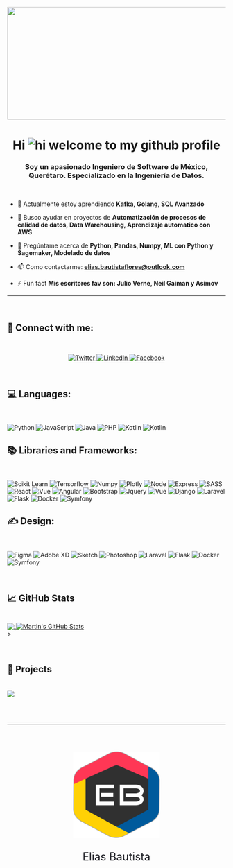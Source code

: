 <!--- GIF --->
<p align="center">
  <img width="1200" height="260" src="https://raw.githubusercontent.com/EliasBautista/EliasBautista/master/assets/Banner.gif">
</p>
 <!--- Encabezado --->
<h1 align="center">Hi <img src="https://user-images.githubusercontent.com/1303154/88677602-1635ba80-d120-11ea-84d8-d263ba5fc3c0.gif" width="28px" alt="hi"> welcome to my github profile</h1>
<h3 align="center">Soy un apasionado Ingeniero de Software de México, Querétaro. Especializado en la Ingeniería de Datos.</h3>
<br/>

 <!--- Descripción --->
- 🌱 Actualmente estoy aprendiendo **Kafka, Golang, SQL Avanzado**

- 🤝 Busco ayudar en proyectos de **Automatización de procesos de calidad de datos, Data Warehousing, Aprendizaje automatico con AWS**

- 💬 Pregúntame acerca de **Python, Pandas, Numpy, ML con Python y Sagemaker, Modelado de datos**

- 📫 Como contactarme: **elias.bautistaflores@outlook.com**

- ⚡ Fun fact **Mis escritores fav son: Julio Verne, Neil Gaiman y Asimov**

<hr/>
 <!--- Social --->
<br/>
<h2 align="left"> 📧 Connect with me:</h2>
<br/>

<p align="center">
  <a href="https://twitter.com/HugoDanzig" target="_blank">
    <img src="https://img.shields.io/badge/twitter-%231DA1F2.svg?&style=for-the-badge&logo=twitter&logoColor=white&color=071A2C" alt="Twitter"/>
  </a>
  <a href="https://www.linkedin.com/in/hugo-elias-bautista-flores-6133761aa/" target="_blank">
    <img src="https://img.shields.io/badge/linkedin-%230077B5.svg?&style=for-the-badge&logo=linkedin&logoColor=white&color=071A2C" alt="LinkedIn"/>
  </a>
  <a href="https://www.kaggle.com/eliasbautistafl" target="_blank">
    <img src="https://img.shields.io/badge/Kaggle-%231877F2.svg?&style=for-the-badge&logo=Kaggle&logoColor=white&color=071A2C" alt="Facebook"/>
  </a>
</p>


<br/>
<!--- Lenguajes --->
<h2 align="left">&#128187; Languages:</h2>
<br>

![Python](https://img.shields.io/badge/Python-FFD43B?style=for-the-badge&logo=python&logoColor=darkgreen)
![JavaScript](https://img.shields.io/badge/JavaScript-323330?style=for-the-badge&logo=javascript&logoColor=F7DF1E)
![Java](https://img.shields.io/badge/Java-ED8B00?style=for-the-badge&logo=java&logoColor=white)
![PHP](https://img.shields.io/badge/PHP-777BB4?style=for-the-badge&logo=php&logoColor=white)
![Kotlin](https://img.shields.io/badge/Kotlin-0095D5?&style=for-the-badge&logo=kotlin&logoColor=white)
![Kotlin](https://img.shields.io/badge/R-276DC3?style=for-the-badge&logo=r&logoColor=white)

<!--- Frameworks --->
<h2 align="left">&#128218; Libraries and Frameworks:</h2>
<br>

![Scikit Learn](https://img.shields.io/badge/scikit_learn-F7931E?style=for-the-badge&logo=scikit-learn&logoColor=white)
![Tensorflow](https://img.shields.io/badge/TensorFlow-FF6F00?style=for-the-badge&logo=TensorFlow&logoColor=white)
![Numpy](https://img.shields.io/badge/Numpy-777BB4?style=for-the-badge&logo=numpy&logoColor=white)
![Plotly](https://img.shields.io/badge/Plotly-239120?style=for-the-badge&logo=plotly&logoColor=white)
![Node](https://img.shields.io/badge/Node.js-339933?style=for-the-badge&logo=nodedotjs&logoColor=white)
![Express](https://img.shields.io/badge/Express.js-000000?style=for-the-badge&logo=express&logoColor=white)
![SASS](https://img.shields.io/badge/Sass-CC6699?style=for-the-badge&logo=sass&logoColor=white)
![React](https://img.shields.io/badge/React-20232A?style=for-the-badge&logo=react&logoColor=61DAFB)
![Vue](https://img.shields.io/badge/Vue.js-35495E?style=for-the-badge&logo=vuedotjs&logoColor=4FC08D)
![Angular](https://img.shields.io/badge/Angular-DD0031?style=for-the-badge&logo=angular&logoColor=white)
![Bootstrap](https://img.shields.io/badge/Bootstrap-563D7C?style=for-the-badge&logo=bootstrap&logoColor=white)
![Jquery](https://img.shields.io/badge/jQuery-0769AD?style=for-the-badge&logo=jquery&logoColor=white)
![Vue](https://img.shields.io/badge/Vue.js-35495E?style=for-the-badge&logo=vuedotjs&logoColor=4FC08D)
![Django](https://img.shields.io/badge/Django-092E20?style=for-the-badge&logo=django&logoColor=white)
![Laravel](https://img.shields.io/badge/Laravel-FF2D20?style=for-the-badge&logo=laravel&logoColor=white)
![Flask](https://img.shields.io/badge/Flask-000000?style=for-the-badge&logo=flask&logoColor=white)
![Docker](https://img.shields.io/badge/Docker-2CA5E0?style=for-the-badge&logo=docker&logoColor=white)
![Symfony](https://img.shields.io/badge/Symfony-000000?style=for-the-badge&logo=Symfony&logoColor=white)


<!--- Diseño --->
<h2 align="left">&#9997; Design:</h2>
<br>

![Figma](https://img.shields.io/badge/Figma-F24E1E?style=for-the-badge&logo=figma&logoColor=white)
![Adobe XD](https://img.shields.io/badge/Adobe%20XD-470137?style=for-the-badge&logo=Adobe%20XD&logoColor=#FF61F6)
![Sketch](https://img.shields.io/badge/Sketch-FFB387?style=for-the-badge&logo=sketch&logoColor=black)
![Photoshop](https://img.shields.io/badge/Adobe%20Photoshop-31A8FF?style=for-the-badge&logo=Adobe%20Photoshop&logoColor=black)
![Laravel](https://img.shields.io/badge/Ant%20Design-1890FF?style=for-the-badge&logo=antdesign&logoColor=white)
![Flask](https://img.shields.io/badge/Material--UI-0081CB?style=for-the-badge&logo=material-ui&logoColor=white)
![Docker](https://img.shields.io/badge/Adobe%20Illustrator-FF9A00?style=for-the-badge&logo=adobe%20illustrator&logoColor=white)
![Symfony](https://img.shields.io/badge/Adobe-After%20Effects-CF96FD?style=for-the-badge&logo=Adobe-After-Effects&labelColor=393665&logoWidth=15)

<br/>
<h2>&#x1f4c8; GitHub Stats</h2>
<br/>
<a href="https://github.com/EliasBautista">
  <img align="center" src="https://github-readme-stats.vercel.app/api/top-langs/?username=EliasBautista&hide=java,html,tex&title_color=ffffff&text_color=c9cacc&icon_color=2bbc8a&bg_color=1d1f21&langs_count=4" />
</a>
<a href="https://github.com/EliasBautista">
  <img align="center" src="https://github-readme-stats.vercel.app/api?username=EliasBautista&show_icons=true&line_height=27&count_private=true&title_color=ffffff&text_color=c9cacc&icon_color=2bbc8a&bg_color=1d1f21" alt="Martin's GitHub Stats" />
</a>

<br/>
></p>

<br/>
<h2>&#x1f4c1; Projects</h2>
<br/>

<a href="https://github.com/EliasBautista/2DO_Post_It">
  <img align="center" src="https://github-readme-stats.vercel.app/api/pin/?username=EliasBautista&repo=2DO_Post_It&title_color=ffffff&text_color=c9cacc&icon_color=2bbc8a&bg_color=1d1f21" />
</a>

<br/><br/>
<hr>
<br/><br/>

<p align="center">
  <img width="200" height="200" src="https://raw.githubusercontent.com/EliasBautista/EliasBautista/master/assets/Logo.png">
</p>



<p align="center" style="color:#18191F;font-size:25px;">
Elias Bautista
</p>
